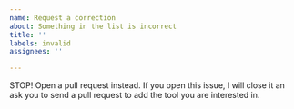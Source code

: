 ```yaml
---
name: Request a correction
about: Something in the list is incorrect
title: ''
labels: invalid
assignees: ''

---
```


STOP! Open a pull request instead. If you open this issue, I will close it an ask you to send a pull request to add the tool you are interested in.
